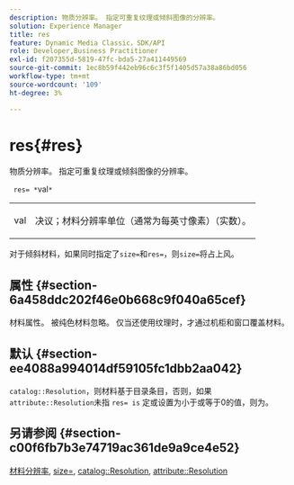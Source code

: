 ```yaml
---
description: 物质分辨率。 指定可重复纹理或倾斜图像的分辨率。
solution: Experience Manager
title: res
feature: Dynamic Media Classic，SDK/API
role: Developer,Business Practitioner
exl-id: f207355d-5819-47fc-bda5-27a411449569
source-git-commit: 1ec8b59f442eb96c6c3f5f1405d57a38a86bd056
workflow-type: tm+mt
source-wordcount: '109'
ht-degree: 3%

---
```


# res{#res}

物质分辨率。 指定可重复纹理或倾斜图像的分辨率。

` res= *`val`*`

<table id="simpletable_2004B804D46E43C090E59BBFF8144598"> 
 <tr class="strow"> 
  <td class="stentry"> <p> <span class="varname"> val  </span> </p> </td> 
  <td class="stentry"> <p>决议；材料分辨率单位（通常为每英寸像素）（实数）。 </p> </td> 
 </tr> 
</table>

对于倾斜材料，如果同时指定了`size=`和`res=`，则`size=`将占上风。

## 属性 {#section-6a458ddc202f46e0b668c9f040a65cef}

材料属性。 被纯色材料忽略。 仅当还使用纹理时，才通过机柜和窗口覆盖材料。

## 默认 {#section-ee4088a994014df59105fc1dbb2aa042}

`catalog::Resolution`，则材料基于目录条目，否则，如果 `attribute::Resolution`未指 `res= is` 定或设置为小于或等于0的值，则为。

## 另请参阅 {#section-c00f6fb7b3e74719ac361de9a9ce4e52}

[材料分辨率](../../../../../ir-api/http-protocol/image-rendering-api-ref/c-ir-http-protocol-ref/c-ir-http-protocol-syntax-and-features/c-ir-vignettes/c-ir-material-resolution.md#concept-f60103c64e324e2cae78bd76dfb4de8b),  [size=](../../../../../ir-api/http-protocol/image-rendering-api-ref/c-ir-http-protocol-ref/c-ir-http-protocol-command-reference/r-ir-http-size.md#reference-1220d6fbcde4479aba91de7adacdc988),  [catalog::Resolution](../../../../../ir-api/material-cat/image-rendering-api-ref/c-ir-material-catalog/c-ir-material-data-reference/r-ir-resolution-dataref.md#reference-6a2d64c2d72b438fade58a3391569da7),  [attribute::Resolution](../../../../../ir-api/material-cat/image-rendering-api-ref/c-ir-material-catalog/c-ir-attributes-reference/r-ir-resolution.md#reference-09fe14e6bfbf4db6b7f4369fffecc806)

